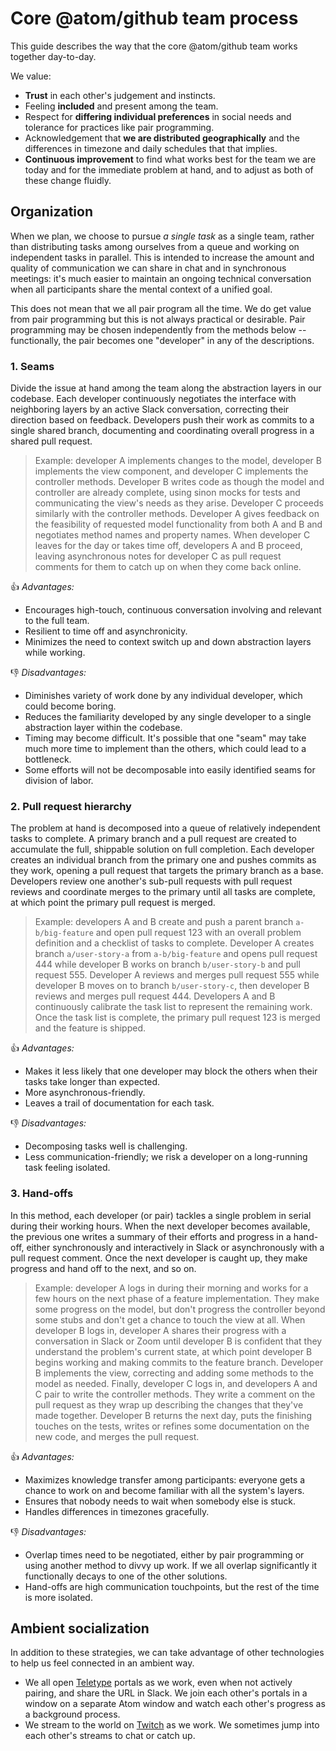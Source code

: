 # Core @atom/github team process

This guide describes the way that the core @atom/github team works together day-to-day.

We value:

* **Trust** in each other's judgement and instincts.
* Feeling **included** and present among the team.
* Respect for **differing individual preferences** in social needs and tolerance for practices like pair programming.
* Acknowledgement that **we are distributed geographically** and the differences in timezone and daily schedules that that implies.
* **Continuous improvement** to find what works best for the team we are today and for the immediate problem at hand, and to adjust as both of these change fluidly.

## Organization

When we plan, we choose to pursue _a single task_ as a single team, rather than distributing tasks among ourselves from a queue and working on independent tasks in parallel. This is intended to increase the amount and quality of communication we can share in chat and in synchronous meetings: it's much easier to maintain an ongoing technical conversation when all participants share the mental context of a unified goal.

This does not mean that we all pair program all the time. We do get value from pair programming but this is not always practical or desirable. Pair programming may be chosen independently from the methods below -- functionally, the pair becomes one "developer" in any of the descriptions.

### 1. Seams

Divide the issue at hand among the team along the abstraction layers in our codebase. Each developer continuously negotiates the interface with neighboring layers by an active Slack conversation, correcting their direction based on feedback. Developers push their work as commits to a single shared branch, documenting and coordinating overall progress in a shared pull request.

> Example: developer A implements changes to the model, developer B implements the view component, and developer C implements the controller methods. Developer B writes code as though the model and controller are already complete, using sinon mocks for tests and communicating the view's needs as they arise. Developer C proceeds similarly with the controller methods. Developer A gives feedback on the feasibility of requested model functionality from both A and B and negotiates method names and property names. When developer C leaves for the day or takes time off, developers A and B proceed, leaving asynchronous notes for developer C as pull request comments for them to catch up on when they come back online.

:+1: _Advantages:_

* Encourages high-touch, continuous conversation involving and relevant to the full team.
* Resilient to time off and asynchronicity.
* Minimizes the need to context switch up and down abstraction layers while working.

:-1: _Disadvantages:_

* Diminishes variety of work done by any individual developer, which could become boring.
* Reduces the familiarity developed by any single developer to a single abstraction layer within the codebase.
* Timing may become difficult. It's possible that one "seam" may take much more time to implement than the others, which could lead to a bottleneck.
* Some efforts will not be decomposable into easily identified seams for division of labor.

### 2. Pull request hierarchy

The problem at hand is decomposed into a queue of relatively independent tasks to complete. A primary branch and a pull request are created to accumulate the full, shippable solution on full completion. Each developer creates an individual branch from the primary one and pushes commits as they work, opening a pull request that targets the primary branch as a base. Developers review one another's sub-pull requests with pull request reviews and coordinate merges to the primary until all tasks are complete, at which point the primary pull request is merged.

> Example: developers A and B create and push a parent branch `a-b/big-feature` and open pull request 123 with an overall problem definition and a checklist of tasks to complete. Developer A creates branch `a/user-story-a` from `a-b/big-feature` and opens pull request 444 while developer B works on branch `b/user-story-b` and pull request 555. Developer A reviews and merges pull request 555 while developer B moves on to branch `b/user-story-c`, then developer B reviews and merges pull request 444. Developers A and B continuously calibrate the task list to represent the remaining work. Once the task list is complete, the primary pull request 123 is merged and the feature is shipped.

:+1: _Advantages:_

* Makes it less likely that one developer may block the others when their tasks take longer than expected.
* More asynchronous-friendly.
* Leaves a trail of documentation for each task.

:-1: _Disadvantages:_

* Decomposing tasks well is challenging.
* Less communication-friendly; we risk a developer on a long-running task feeling isolated.

### 3. Hand-offs

In this method, each developer (or pair) tackles a single problem in serial during their working hours. When the next developer becomes available, the previous one writes a summary of their efforts and progress in a hand-off, either synchronously and interactively in Slack or asynchronously with a pull request comment. Once the next developer is caught up, they make progress and hand off to the next, and so on.

> Example: developer A logs in during their morning and works for a few hours on the next phase of a feature implementation. They make some progress on the model, but don't progress the controller beyond some stubs and don't get a chance to touch the view at all. When developer B logs in, developer A shares their progress with a conversation in Slack or Zoom until developer B is confident that they understand the problem's current state, at which point developer B begins working and making commits to the feature branch. Developer B implements the view, correcting and adding some methods to the model as needed. Finally, developer C logs in, and developers A and C pair to write the controller methods. They write a comment on the pull request as they wrap up describing the changes that they've made together. Developer B returns the next day, puts the finishing touches on the tests, writes or refines some documentation on the new code, and merges the pull request.

:+1: _Advantages:_

* Maximizes knowledge transfer among participants: everyone gets a chance to work on and become familiar with all the system's layers.
* Ensures that nobody needs to wait when somebody else is stuck.
* Handles differences in timezones gracefully.

:-1: _Disadvantages:_

* Overlap times need to be negotiated, either by pair programming or using another method to divvy up work. If we all overlap significantly it functionally decays to one of the other solutions.
* Hand-offs are high communication touchpoints, but the rest of the time is more isolated.

## Ambient socialization

In addition to these strategies, we can take advantage of other technologies to help us feel connected in an ambient way.

* We all open [Teletype](https://teletype.atom.io/) portals as we work, even when not actively pairing, and share the URL in Slack. We join each other's portals in a window on a separate Atom window and watch each other's progress as a background process.
* We stream to the world on [Twitch](https://twitch.tv) as we work. We sometimes jump into each other's streams to chat or catch up.
